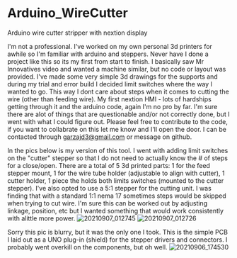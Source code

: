 # Arduino_WireCutter
Arduino wire cutter stripper with nextion display

I'm not a professional. I've worked on my own personal 3d printers for awhile so I'm familiar with arduino and steppers. Never have I done a project like this so its my first from start to finish. I basically saw Mr Innovatives video and wanted a machine similar, but no code or layout was provided. I've made some very simple 3d drawings for the supports and during my trial and error build I decided limit switches where the way I wanted to go. This way I dont care about steps when it comes to cutting the wire (other than feeding wire).
My first nextion HMI - lots of hardships getting through it and the arduino code, again I'm no pro by far. I'm sure there are alot of things that are questionable and/or not correctly done, but I went with what I could figure out.
Please feel free to contribute to the code, if you want to collabrate on this let me know and I'll open the door.
I can be contacted through garzajd3@gmail.com or message on github.

In the pics below is my version of this tool. I went with adding limit switches on the "cutter" stepper so that I do not need to actually know the # of steps for a close/open.
There are a total of 5 3d printed parts: 1 for the feed stepper mount, 1 for the wire tube holder (adjustable to align with cutter), 1 cutter holder, 1 piece the holds both limits switches (mounted to the cutter stepper). 
I've also opted to use a 5:1 stepper for the cutting unit. I was finding that with a standard 1:1 nema 17 sometimes steps would be skipped when trying to cut wire. I'm sure this can be worked out by adjusting linkage, position, etc but I wanted something that would work consistently with alittle more power. 
![20210907_012745](https://user-images.githubusercontent.com/88321340/132295636-adce5e69-026f-4b7f-a31a-598148319444.jpg)
![20210907_012726](https://user-images.githubusercontent.com/88321340/132295647-d372b304-d155-4083-9c86-81b2a314dd9d.jpg)

Sorry this pic is blurry, but it was the only one I took. This is the simple PCB I laid out as a UNO plug-in (shield) for the stepper drivers and connectors. I probably went overkill on the components, but oh well.
![20210906_174530](https://user-images.githubusercontent.com/88321340/132295667-bf88a9e9-61e8-4917-9c3e-27ca65590784.jpg)
